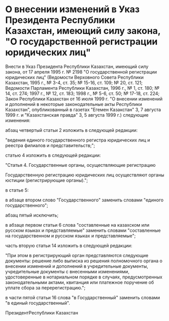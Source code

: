 # О внесении изменений в Указ Президента Республики Казахстан, имеющий силу закона, "О государственной регистрации юридических лиц"

Внести в Указ Президента Республики Казахстан, имеющий силу закона, от 17 апреля 1995 г. № 2198 "О государственной регистрации юридических лиц" (Ведомости Верховного Совета Республики Казахстан, 1995 г., № 3-4, ст. 35; № 15-16, ст. 109; № 20, ст. 121; Ведомости Парламента Республики Казахстан, 1996 г., № 1, ст. 180; № 14, ст. 274; 1997 г., № 12, ст. 183; 1998 г., № 5-6, ст. 50; № 17-18, ст. 224; Закон Республики Казахстан от 16 июля 1999 г. "О внесении изменений и дополнений в некоторые законодательные акты Республики Казахстан", опубликованный в газетах "Егемен Казакстан" 3, 7 августа 1999 г. и "Казахстанская правда" 3, 5 августа 1999 г.) следующие изменения:

абзац четвертый статьи 2 изложить в следующей редакции:

"ведения единого государственного регистра юридических лиц и реестра филиалов и представительств;";

статью 4 изложить в следующей редакции:

"Статья 4. Государственные органы, осуществляющие регистрацию

Государственную регистрацию юридических лиц осуществляют органы юстиции (регистрирующие органы).";

в статье 5:

в абзаце втором слово "Государственного" заменить словами "единого государственного";

абзац пятый исключить;

в абзаце первом статьи 6 слова "составленные на казахском или русском языках и представляемые" заменить словами "составленные на государственном и русском языках и представляемые";

часть вторую статьи 14 изложить в следующей редакции:

"При этом в регистрирующий орган представляются следующие документы: решение либо выписка из решения полномочного органа о внесении изменений и дополнений в учредительные документы, учредительные документы с внесенными изменениями, удостоверенные в нотариальном порядке в случаях, предусмотренных законодательными актами, квитанция или платежное поручение об уплате сбора за перерегистрацию.";

в части пятой статьи 16 слова "в Государственный" заменить словами "в единый государственный".

ПрезидентРеспублики Казахстан


